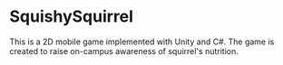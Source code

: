 # SquishySquirrel
This is a 2D mobile game implemented with Unity and C#. The game is created to raise on-campus awareness of squirrel's nutrition.
